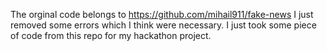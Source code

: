 The orginal code belongs to https://github.com/mihail911/fake-news 
I just removed some errors which I think were necessary. 
I just took some piece of code from this repo for my hackathon project.
